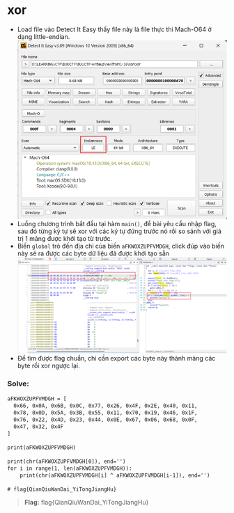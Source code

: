 # xor

- Load file vào Detect It Easy thấy file này là file thực thi Mach-O64 ở dạng little-endian.
![alt text](../../../images/xor-1.png)
- Luồng chương trình bắt đầu tại hàm `main()`, đề bài yêu cầu nhập flag, sau đó từng ký tự sẽ xor với các ký tự đứng trước nó rồi so sánh với giá trị 1 mảng được khởi tạo từ trước.
- Biến `global` trỏ đến địa chỉ của biến `aFKWOXZUPFVMDGH`, click đúp vào biến này sẽ ra được các byte dữ liệu đã được khởi tạo sẵn
![alt text](../../../images/xor-2.png)
- Để tìm được flag chuẩn, chỉ cần export các byte này thành mảng các byte rồi xor ngược lại.

### Solve:
```
aFKWOXZUPFVMDGH = [
  0x66, 0x0A, 0x6B, 0x0C, 0x77, 0x26, 0x4F, 0x2E, 0x40, 0x11, 
  0x78, 0x0D, 0x5A, 0x3B, 0x55, 0x11, 0x70, 0x19, 0x46, 0x1F, 
  0x76, 0x22, 0x4D, 0x23, 0x44, 0x0E, 0x67, 0x06, 0x68, 0x0F, 
  0x47, 0x32, 0x4F
]

print(aFKWOXZUPFVMDGH)

print(chr(aFKWOXZUPFVMDGH[0]), end='')
for i in range(1, len(aFKWOXZUPFVMDGH)):
    print(chr(aFKWOXZUPFVMDGH[i] ^ aFKWOXZUPFVMDGH[i-1]), end='')

# flag{QianQiuWanDai_YiTongJiangHu}
```

> **Flag:** flag{QianQiuWanDai_YiTongJiangHu}